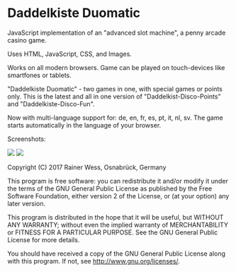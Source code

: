 # Daddelkiste Duomatic

JavaScript implementation of an "advanced slot machine", a penny arcade casino game.

Uses HTML, JavaScript, CSS, and Images.

Works on all modern browsers. Game can be played on touch-devices like smartfones or tablets.

"Daddelkiste Duomatic" - two games in one, with special games or points only. This is the latest and all in one version of  "Daddelkist-Disco-Points" and "Daddelkiste-Disco-Fun".

Now with multi-language support for: de, en, fr, es, pt, it, nl, sv. The game starts automatically in the language of your browser.

Screenshots:

<img src="https://github.com/RainerWessOS/Daddelkiste/blob/master/Daddelkiste_Duomatic.png" />

<img src="https://github.com/RainerWessOS/Daddelkiste/blob/master/Daddelkiste_Settings.png" />


Copyright (C) 2017 Rainer Wess, Osnabrück, Germany

This program is free software: you can redistribute it and/or modify it under the terms of the GNU General Public License as published by the Free Software Foundation, either version 2 of the License, or (at your option) any later version.

This program is distributed in the hope that it will be useful, but WITHOUT ANY WARRANTY; without even the implied warranty of MERCHANTABILITY or FITNESS FOR A PARTICULAR PURPOSE. See the GNU General Public License for more details.

You should have received a copy of the GNU General Public License along with this program. If not, see http://www.gnu.org/licenses/.
